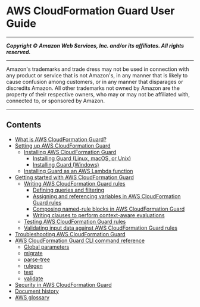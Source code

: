# AWS CloudFormation Guard User Guide

-----
*****Copyright &copy; Amazon Web Services, Inc. and/or its affiliates. All rights reserved.*****

-----
Amazon's trademarks and trade dress may not be used in 
     connection with any product or service that is not Amazon's, 
     in any manner that is likely to cause confusion among customers, 
     or in any manner that disparages or discredits Amazon. All other 
     trademarks not owned by Amazon are the property of their respective
     owners, who may or may not be affiliated with, connected to, or 
     sponsored by Amazon.

-----
## Contents
+ [What is AWS CloudFormation Guard?](what-is-guard.md)
+ [Setting up AWS CloudFormation Guard](setting-up.md)
   + [Installing AWS CloudFormation Guard](installing-cfn-guard-cli.md)
      + [Installing Guard (Linux, macOS, or Unix)](setting-up-linux.md)
      + [Installing Guard (Windows)](setting-up-windows.md)
   + [Installing Guard as an AWS Lambda function](setting-up-lambda.md)
+ [Getting started with AWS CloudFormation Guard](getting-started.md)
   + [Writing AWS CloudFormation Guard rules](writing-rules.md)
      + [Defining queries and filtering](query-and-filtering.md)
      + [Assigning and referencing variables in AWS CloudFormation Guard rules](variables.md)
      + [Composing named-rule blocks in AWS CloudFormation Guard](named-rule-block-composition.md)
      + [Writing clauses to perform context-aware evaluations](context-aware-evaluations.md)
   + [Testing AWS CloudFormation Guard rules](testing-rules.md)
   + [Validating input data against AWS CloudFormation Guard rules](validating-rules.md)
+ [Troubleshooting AWS CloudFormation Guard](troubleshooting.md)
+ [AWS CloudFormation Guard CLI command reference](cfn-guard-command-reference.md)
   + [Global parameters](cfn-guard-global-parameters.md)
   + [migrate](cfn-guard-migrate.md)
   + [parse-tree](cfn-guard-parse-tree.md)
   + [rulegen](cfn-guard-rulegen.md)
   + [test](cfn-guard-test.md)
   + [validate](cfn-guard-validate.md)
+ [Security in AWS CloudFormation Guard](security.md)
+ [Document history](doc-history.md)
+ [AWS glossary](glossary.md)